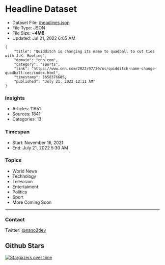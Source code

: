 # Headline Dataset

- Dataset File: [/headlines.json](https://raw.githubusercontent.com/fwd/news/master/headlines.json) 
- File Type: JSON
- File Size: ~**4MB**
- Updated: Jul 21, 2022 6:05 AM

```
{
    "title": "Quidditch is changing its name to quadball to cut ties with J.K. Rowling",
    "domain": "cnn.com",
    "category": "sports",
    "link": "https://www.cnn.com/2022/07/20/us/quidditch-name-change-quadball-cec/index.html",
    "timestamp": 1658376685,
    "published": "July 21, 2022 12:11 AM"
}
```

### Insights

- Articles: 11651
- Sources: 1841
- Categories: 13

### Timespan

- Start: November 16, 2021
- End: July 21, 2022 5:30 AM

### Topics

- World News
- Technology
- Television
- Entertaiment
- Politics
- Sport
- More Coming Soon

---

### Contact 

Twitter: [@nano2dev](https://twitter.com/nano2dev)

## Github Stars

[![Stargazers over time](https://starchart.cc/fwd/news.svg)](https://starchart.cc/fwd/news)
	